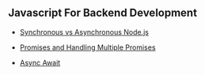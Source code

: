 ## Javascript For Backend Development

- [Synchronous vs Asynchronous Node.js](https://github.com/ShahariarRahman/javascript-for-backend-development/tree/main/Synchronous%20vs%20Asynchronous%20Node.js)

- [Promises and Handling Multiple Promises](https://github.com/ShahariarRahman/javascript-for-backend-development/tree/main/Promises%20and%20Handling%20Multiple%20Promises)

- [Async Await](https://github.com/ShahariarRahman/javascript-for-backend-development/tree/main/Async%20Await)
